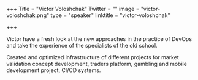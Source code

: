 +++
Title = "Victor Voloshchak"
Twitter = ""
image = "victor-voloshchak.png"
type = "speaker"
linktitle = "victor-voloshchak"

+++


Victor have a fresh look at the new approaches in the practice of DevOps and take the experience of the specialists of the old school.

Created and optimized infrastructure of different projects for market validation concept development, traders platform, gambling and mobile development project, CI/CD systems.
